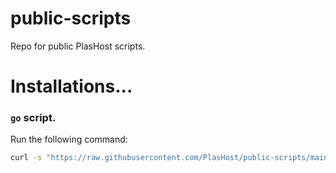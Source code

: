 # public-scripts
Repo for public PlasHost scripts.

# Installations...
### `go` script.
Run the following command:
```sh
curl -s "https://raw.githubusercontent.com/PlasHost/public-scripts/main/go.sh" | bash -s -- i
```
